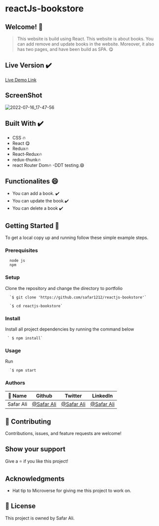 # reactJs-bookstore

## Welcome! 👋

> This website is build using React. This website is about books. You can add remove and update books in the website. Moreover, it also has two pages, and have been build as SPA. 😋

## Live Version  ✔️

[Live Demo Link](https://stupendous-dieffenbachia-47916f.netlify.app/)



 ## ScreenShot
 
![2022-07-16_17-47-56](https://user-images.githubusercontent.com/78845635/179355540-641c6e4d-3c01-4e3c-9e00-89e22f0b4d7f.jpg)


                              
## Built With ✔️


- CSS 🔥
- React 😋
- Redux🔥
- React-Redux🔥
- redux-thunk🔥
- react Router Dom🔥
-DDT testing.😄

## Functionalites 😄

- You can add a book. ✔️
- You can update the book.✔️
- You can delete a book ✔️




## Getting Started 🙌

To get a local copy up and running follow these simple example steps.

### Prerequisites
```
  node js
  npm

```
### Setup
Clone the repository and change the directory to portfolio

``` 
  `$ git clone 'https://github.com/safar1212/reactjs-bookstore'`

  `$ cd reactjs-bookstore`

```

### Install
Install all project dependencies by running the command below
 
``` 
 ` $ npm install`
```
### Usage

Run
``` 
  `$ npm start
```


### Authors

| 👤 Name | Github | Twitter | LinkedIn |
|------|--------|---------|----------|
|Safar Ali|[@Safar Ali](https://github.com/safar1212)|[@Safar Ali](https://twitter.com/SafarAli999)|[@Safar Ali](https://www.linkedin.com/in/safar-ali999/)|

## 🤝 Contributing

Contributions, issues, and feature requests are welcome!

## Show your support

Give a ⭐️ if you like this project!

## Acknowledgments

- Hat tip to Microverse for giving me this project to work on.

## 📝 License

This project is owned by Safar Ali.
